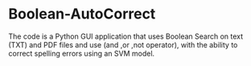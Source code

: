 # Boolean-AutoCorrect
The code is a Python GUI application that uses Boolean Search on text (TXT) and PDF files and use (and ,or ,not operator), with the ability to correct spelling errors using an SVM model.
